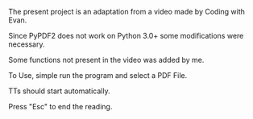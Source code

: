 The present project is an adaptation from a video made by Coding with Evan.

Since PyPDF2 does not work on Python 3.0+ some modifications were necessary.

Some functions not present in the video was added by me.


To Use, simple run the program and select a PDF File.

TTs should start automatically.

Press "Esc" to end the reading.
